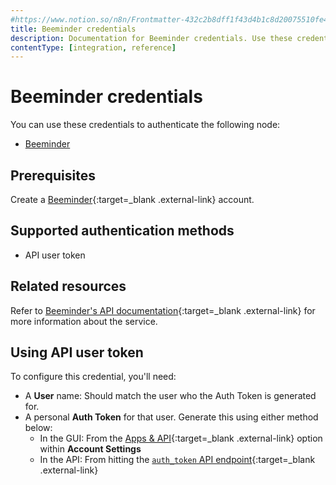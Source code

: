 ```yaml
---
#https://www.notion.so/n8n/Frontmatter-432c2b8dff1f43d4b1c8d20075510fe4
title: Beeminder credentials
description: Documentation for Beeminder credentials. Use these credentials to authenticate Beeminder in n8n, a workflow automation platform.
contentType: [integration, reference]
---
```


# Beeminder credentials

You can use these credentials to authenticate the following node:

- [Beeminder](/integrations/builtin/app-nodes/n8n-nodes-base.beeminder.md)

## Prerequisites

Create a [Beeminder](https://www.beeminder.com/){:target=_blank .external-link} account.

## Supported authentication methods

- API user token

## Related resources

Refer to [Beeminder's API documentation](https://api.beeminder.com/#beeminder-api-reference){:target=_blank .external-link} for more information about the service.

## Using API user token

To configure this credential, you'll need:

- A **User** name: Should match the user who the Auth Token is generated for.
- A personal **Auth Token** for that user. Generate this using either method below:
    - In the GUI: From the [Apps & API](https://help.beeminder.com/article/110-apps-and-api#API-token){:target=_blank .external-link} option within **Account Settings**
    - In the API: From hitting the [`auth_token` API endpoint](https://api.beeminder.com/#auth){:target=_blank .external-link}

